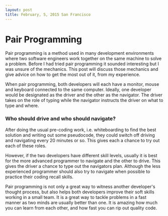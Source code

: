 ```yaml
--- 
layout: post 
title: February, 5, 2015 San Francisco
---
```



# Pair Programming

Pair programming is a method used in many development environments where two software engineers work together on the same machine to solve a problem.  Before I had tried pair programming it sounded interesting but I was unsure of the mechanics.  This post will discuss those mechanics and give advice on how to get the most out of it, from my experience.

When pair programming, both developers will each have a monitor, mouse and keyboard connected to the same computer.  Ideally, one developer would be designated as the driver and the other as the navigator.  The driver takes on the role of typing while the navigator instructs the driver on what to type and where.

### Who should drive and who should navigate?

After doing the usual pre-coding work, i.e. whiteboarding to find the best solution and writing out some pseudocode, they could switch off driving and navigating every 20 minutes or so.  This gives each a chance to try out each of these roles. 

However, if the two developers have different skill levels, usually it is best for the more advanced programmer to navigate and the other to drive.  This gives the driver a chance to type out the navigators plan.  Although the less experienced programmer should also try to navigate when possible to practice their coding recall skills.

Pair programming is not only a great way to witness another developer's thought process, but also helps both developers improve their soft skills working in a small team.  It is a great way to tackle problems in a fast manner as two minds are usually better than one.  It is amazing how much you can learn from each other, and how fast you can rip out quality code.









